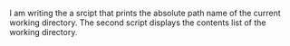 I am writing the a srcipt that prints the absolute path name of the current working directory.
The second script displays the contents list of the working directory.
